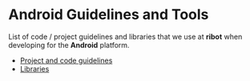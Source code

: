 # Android Guidelines and Tools

List of code / project guidelines and libraries that we use at __ribot__ when developing for the __Android__ platform. 

* [Project and code guidelines](project_and_code_guidelines.md)
* [Libraries](android_libraries.md)